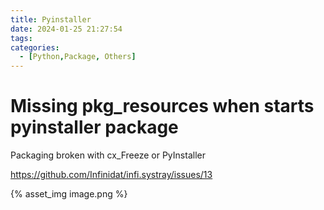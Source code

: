 ```yaml
---
title: Pyinstaller
date: 2024-01-25 21:27:54
tags:
categories:
  - [Python,Package, Others]
---
```


# Missing pkg_resources when starts pyinstaller package

Packaging broken with cx_Freeze or PyInstaller

https://github.com/Infinidat/infi.systray/issues/13

{% asset_img image.png %}

